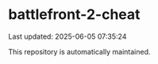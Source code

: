 # battlefront-2-cheat

Last updated: 2025-06-05 07:35:24

This repository is automatically maintained.
